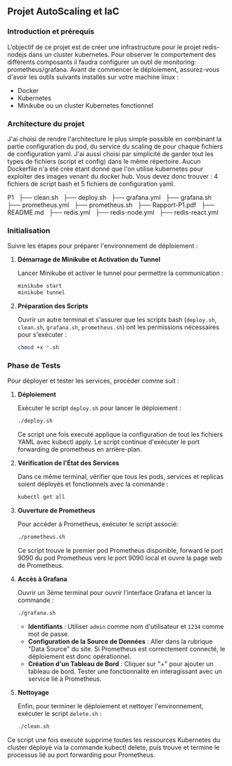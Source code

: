 ## Projet AutoScaling et IaC

### Introduction et prérequis

L’objectif de ce projet est de créer une infrastructure pour le projet redis-nodejs dans un cluster kubernetes. Pour observer le comportement des différents composants il faudra configurer un outil de monitoring: prometheus/grafana.
Avant de commencer le déploiement, assurez-vous d'avoir les outils suivants installés sur votre machine linux :

- Docker
- Kubernetes
- Minikube ou un cluster Kubernetes fonctionnel

### Architecture du projet

J'ai choisi de rendre l'architecture le plus simple possible en combinant la partie configuration du pod, du service du scaling de pour chaque fichiers de configuration yaml. J'ai aussi choisi par simplicité de garder tout les types de fichiers (script et config) dans le même répertoire. Aucun Dockerfile n'a été crée étant donné que l'on utilise kubernetes pour exploiter des images venant du docker hub. Vous devez donc trouver : 4 fichiers de script bash et 5 fichiers de configuration yaml.

P1 &nbsp;
├── clean.sh &nbsp;
├── deploy.sh &nbsp;
├── grafana.yml &nbsp;
├── grafana.sh &nbsp;
├── prometheus.yml &nbsp;
├── prometheus.sh &nbsp;
├── Rapport-P1.pdf &nbsp;
├── README.md &nbsp;
├── redis.yml &nbsp;
├── redis-node.yml &nbsp;
├── redis-react.yml &nbsp;

### Initialisation

Suivre les étapes pour préparer l'environnement de déploiement :

1. **Démarrage de Minikube et Activation du Tunnel**

   Lancer Minikube et activer le tunnel pour permettre la communication :
   ```bash
   minikube start
   minikube tunnel
   ```

2. **Préparation des Scripts**

   Ouvrir un autre terminal et s'assurer que les scripts bash (`deploy.sh`, `clean.sh`, `grafana.sh`, `prometheus.sh`) ont les permissions nécessaires pour s'exécuter :
   ```bash
   chmod +x *.sh
   ```

### Phase de Tests

Pour déployer et tester les services, procéder comme suit :

1. **Déploiement**

   Exécuter le script `deploy.sh` pour lancer le déploiement :
   ```bash
   ./deploy.sh
   ```
	Ce script une fois executé applique la configuration de tout les fichiers YAML avec kubectl apply. Le script continue d'exécuter le port forwarding de prometheus en arrière-plan. 


2. **Vérification de l'État des Services**

   Dans ce même terminal, vérifier que tous les pods, services et replicas soient déployés et fonctionnels avec la commande : 
   ```bash
   kubectl get all
   ```

3. **Ouverture de Prometheus**

   Pour accéder à Prometheus, exécuter le script associé:
   ```bash
   ./prometheus.sh
   ```
   Ce script trouve le premier pod Prometheus disponible, forward le port 9090 du pod Prometheus vers le port 9090 local et ouvre la page web de Prometheus.


4. **Accès à Grafana**

   Ouvrir un 3ème terminal pour ouvrir l'interface Grafana et lancer la commande :
   ```bash
   ./grafana.sh
   ```
   - **Identifiants** : Utiliser `admin` comme nom d'utilisateur et `1234` comme mot de passe.
   - **Configuration de la Source de Données** : Aller dans la rubrique "Data Source" du site. Si Prometheus est correctement connecté, le déploiement est donc opérationnel.
   - **Création d'un Tableau de Bord** : Cliquer sur "+" pour ajouter un tableau de bord. Tester une fonctionnalité en interagissant avec un service lié à Prometheus.

5. **Nettoyage**

   Enfin, pour terminer le déploiement et nettoyer l'environnement, exécuter le script `delete.sh` :
   ```bash
   ./clean.sh
   ```
Ce script une fois executé supprime toutes les ressources Kubernetes du cluster déployé via la commande kubectl delete, puis trouve et termine le processus lié au port forwarding pour Prometheus.
